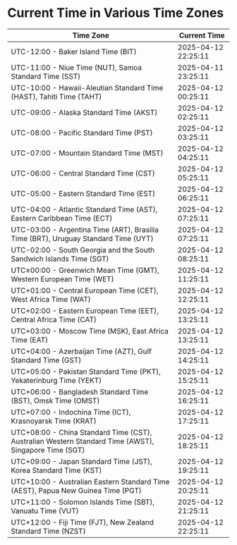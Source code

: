 # Current Time in Various Time Zones

| Time Zone | Current Time |
|-----------|--------------|
| UTC-12:00 - Baker Island Time (BIT) | 2025-04-12 22:25:11 |
| UTC-11:00 - Niue Time (NUT), Samoa Standard Time (SST) | 2025-04-11 23:25:11 |
| UTC-10:00 - Hawaii-Aleutian Standard Time (HAST), Tahiti Time (TAHT) | 2025-04-12 00:25:11 |
| UTC-09:00 - Alaska Standard Time (AKST) | 2025-04-12 02:25:11 |
| UTC-08:00 - Pacific Standard Time (PST) | 2025-04-12 03:25:11 |
| UTC-07:00 - Mountain Standard Time (MST) | 2025-04-12 04:25:11 |
| UTC-06:00 - Central Standard Time (CST) | 2025-04-12 05:25:11 |
| UTC-05:00 - Eastern Standard Time (EST) | 2025-04-12 06:25:11 |
| UTC-04:00 - Atlantic Standard Time (AST), Eastern Caribbean Time (ECT) | 2025-04-12 07:25:11 |
| UTC-03:00 - Argentina Time (ART), Brasília Time (BRT), Uruguay Standard Time (UYT) | 2025-04-12 07:25:11 |
| UTC-02:00 - South Georgia and the South Sandwich Islands Time (SGT) | 2025-04-12 08:25:11 |
| UTC±00:00 - Greenwich Mean Time (GMT), Western European Time (WET) | 2025-04-12 11:25:11 |
| UTC+01:00 - Central European Time (CET), West Africa Time (WAT) | 2025-04-12 12:25:11 |
| UTC+02:00 - Eastern European Time (EET), Central Africa Time (CAT) | 2025-04-12 13:25:11 |
| UTC+03:00 - Moscow Time (MSK), East Africa Time (EAT) | 2025-04-12 13:25:11 |
| UTC+04:00 - Azerbaijan Time (AZT), Gulf Standard Time (GST) | 2025-04-12 14:25:11 |
| UTC+05:00 - Pakistan Standard Time (PKT), Yekaterinburg Time (YEKT) | 2025-04-12 15:25:11 |
| UTC+06:00 - Bangladesh Standard Time (BST), Omsk Time (OMST) | 2025-04-12 16:25:11 |
| UTC+07:00 - Indochina Time (ICT), Krasnoyarsk Time (KRAT) | 2025-04-12 17:25:11 |
| UTC+08:00 - China Standard Time (CST), Australian Western Standard Time (AWST), Singapore Time (SGT) | 2025-04-12 18:25:11 |
| UTC+09:00 - Japan Standard Time (JST), Korea Standard Time (KST) | 2025-04-12 19:25:11 |
| UTC+10:00 - Australian Eastern Standard Time (AEST), Papua New Guinea Time (PGT) | 2025-04-12 20:25:11 |
| UTC+11:00 - Solomon Islands Time (SBT), Vanuatu Time (VUT) | 2025-04-12 21:25:11 |
| UTC+12:00 - Fiji Time (FJT), New Zealand Standard Time (NZST) | 2025-04-12 22:25:11 |
